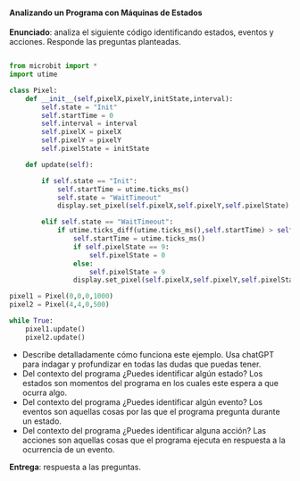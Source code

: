 ####  Analizando un Programa con Máquinas de Estados

**Enunciado**: analiza el siguiente código identificando estados, eventos y acciones. Responde las preguntas planteadas.

``` py

from microbit import *
import utime

class Pixel:
    def __init__(self,pixelX,pixelY,initState,interval):
        self.state = "Init"
        self.startTime = 0
        self.interval = interval
        self.pixelX = pixelX
        self.pixelY = pixelY
        self.pixelState = initState

    def update(self):

        if self.state == "Init":
            self.startTime = utime.ticks_ms()
            self.state = "WaitTimeout"
            display.set_pixel(self.pixelX,self.pixelY,self.pixelState)

        elif self.state == "WaitTimeout":
            if utime.ticks_diff(utime.ticks_ms(),self.startTime) > self.interval:
                self.startTime = utime.ticks_ms()
                if self.pixelState == 9:
                    self.pixelState = 0
                else:
                    self.pixelState = 9
                display.set_pixel(self.pixelX,self.pixelY,self.pixelState)

pixel1 = Pixel(0,0,0,1000)
pixel2 = Pixel(4,4,0,500)

while True:
    pixel1.update()
    pixel2.update()

```

- Describe detalladamente cómo funciona este ejemplo. Usa chatGPT para indagar y profundizar en todas las dudas que puedas tener.
- Del contexto del programa ¿Puedes identificar algún estado? Los estados son momentos del programa en los cuales este espera a que ocurra algo.
- Del contexto del programa ¿Puedes identificar algún evento? Los eventos son aquellas cosas 
por las que el programa pregunta durante un estado.
- Del contexto del programa ¿Puedes identificar alguna acción? Las acciones son aquellas cosas 
que el programa ejecuta en respuesta a la ocurrencia de un evento.

**Entrega**: respuesta a las preguntas.
